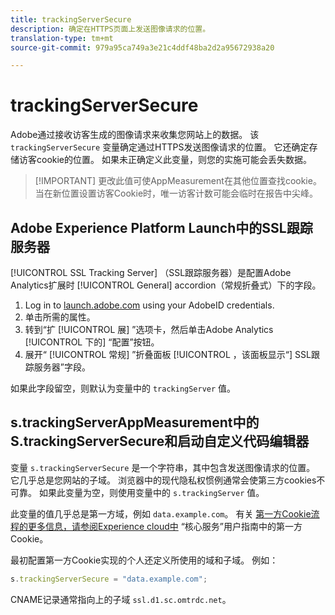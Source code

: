 ```yaml
---
title: trackingServerSecure
description: 确定在HTTPS页面上发送图像请求的位置。
translation-type: tm+mt
source-git-commit: 979a95ca749a3e21c4ddf48ba2d2a95672938a20

---
```



# trackingServerSecure

Adobe通过接收访客生成的图像请求来收集您网站上的数据。 该 `trackingServerSecure` 变量确定通过HTTPS发送图像请求的位置。 它还确定存储访客cookie的位置。 如果未正确定义此变量，则您的实施可能会丢失数据。

> [!IMPORTANT] 更改此值可使AppMeasurement在其他位置查找cookie。 当在新位置设置访客Cookie时，唯一访客计数可能会临时在报告中尖峰。

## Adobe Experience Platform Launch中的SSL跟踪服务器

[!UICONTROL SSL Tracking Server] （SSL跟踪服务器）是配置Adobe Analytics扩展时 [!UICONTROL General] accordion（常规折叠式）下的字段。

1. Log in to [launch.adobe.com](https://launch.adobe.com) using your AdobeID credentials.
2. 单击所需的属性。
3. 转到“扩 [!UICONTROL 展] ”选项卡，然后单击Adobe Analytics [!UICONTROL 下的] “配置”按钮。
4. 展开“ [!UICONTROL 常规] ”折叠面板 [!UICONTROL ，该面板显示“] SSL跟踪服务器”字段。

如果此字段留空，则默认为变量中的 `trackingServer` 值。

## s.trackingServerAppMeasurement中的S.trackingServerSecure和启动自定义代码编辑器

变量 `s.trackingServerSecure` 是一个字符串，其中包含发送图像请求的位置。 它几乎总是您网站的子域。 浏览器中的现代隐私权惯例通常会使第三方cookies不可靠。 如果此变量为空，则使用变量中的 `s.trackingServer` 值。

此变量的值几乎总是第一方域，例如 `data.example.com`。 有关 [第一方Cookie流程的更多信息，请参阅Experience cloud中](https://docs.adobe.com/content/help/en/core-services/interface/ec-cookies/cookies-first-party.html) “核心服务”用户指南中的第一方Cookie。

最初配置第一方Cookie实现的个人还定义所使用的域和子域。 例如：

```js
s.trackingServerSecure = "data.example.com";
```

CNAME记录通常指向上的子域 `ssl.d1.sc.omtrdc.net`。
